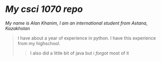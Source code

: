 # ***My csci 1070 repo***

*My name is Alan Khanim, I am an international student from Astana, Kazakhstan*
>
>I have about a year of experience in python. I have this experience from my highschool.
>>I also did a little bit of java but i *forgot* most of it
